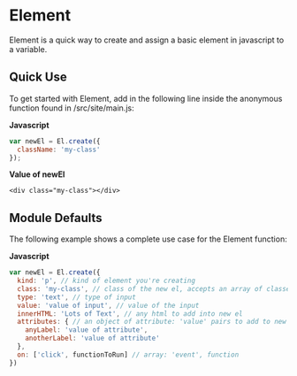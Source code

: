 # Element

Element is a quick way to create and assign a basic element in javascript to a variable.

## Quick Use

To get started with Element, add in the following line inside the anonymous function found in /src/site/main.js:

**Javascript**

```js
var newEl = El.create({
  className: 'my-class'
});
```

**Value of newEl**

```
<div class="my-class"></div>
```

## Module Defaults

The following example shows a complete use case for the Element function:

**Javascript**

```js
var newEl = El.create({
  kind: 'p', // kind of element you're creating
  class: 'my-class', // class of the new el, accepts an array of classes as well
  type: 'text', // type of input
  value: 'value of input', // value of the input
  innerHTML: 'Lots of Text', // any html to add into new el
  attributes: { // an object of attribute: 'value' pairs to add to new el
    anyLabel: 'value of attribute',
    anotherLabel: 'value of attribute'
  },
  on: ['click', functionToRun] // array: 'event', function
})
```
